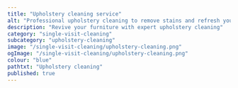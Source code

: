 ```yaml
---
title: "Upholstery cleaning service"
alt: "Professional upholstery cleaning to remove stains and refresh your furniture"
description: "Revive your furniture with expert upholstery cleaning"
category: "single-visit-cleaning"
subcategory: "upholstery-cleaning"
image: "/single-visit-cleaning/upholstery-cleaning.png"
ogImage: "/single-visit-cleaning/upholstery-cleaning.png"
colour: "blue"
pathtxt: "Upholstery cleaning"
published: true
---
```

